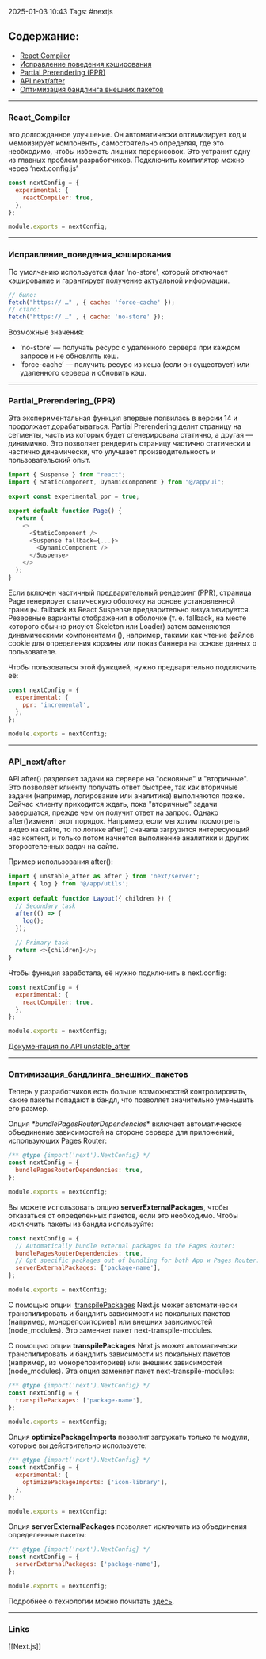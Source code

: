 2025-01-03 10:43
Tags: #nextjs 

## Содержание:
- [React Compiler](#React_Compiler)
- [Исправление поведения кэширования](#Исправление_поведения_кэширования)
- [Partial Prerendering (PPR)](#Partial_Prerendering_(PPR))
- [API next/after](#API_next/after)
- [Оптимизация бандлинга внешних пакетов](#Оптимизация_бандлинга_внешних_пакетов)

---

### React_Compiler

это долгожданное улучшение. Он автоматически оптимизирует код и мемоизирует компоненты, самостоятельно определяя, где это необходимо, чтобы избежать лишних перерисовок. Это устранит одну из главных проблем разработчиков. Подключить компилятор можно через ‘next.config.js’
```js
const nextConfig = {  
  experimental: {    
    reactCompiler: true,  
  },
}; 

module.exports = nextConfig;
```

---

### Исправление_поведения_кэширования

По умолчанию используется флаг ‘no-store’, который отключает кэширование и гарантирует получение актуальной информации.
```js
// было:
fetch("https:// …" , { cache: 'force-cache' });
// стало:
fetch("https:// …" , { cache: 'no-store' });
```
Возможные значения:
- ‘no-store’ — получать ресурс с удаленного сервера при каждом запросе и не обновлять кеш.
- ‘force-cache’ — получить ресурс из кеша (если он существует) или удаленного сервера и обновить кэш.

---

### Partial_Prerendering_(PPR)

Эта экспериментальная функция впервые появилась в версии 14 и продолжает дорабатываться. Partial Prerendering делит страницу на сегменты, часть из которых будет сгенерирована статично, а другая — динамично. Это позволяет рендерить страницу частично статически и частично динамически, что улучшает производительность и пользовательский опыт.
```js
import { Suspense } from "react";
import { StaticComponent, DynamicComponent } from "@/app/ui";

export const experimental_ppr = true;

export default function Page() {  
  return (    
    <>	     
      <StaticComponent />
      <Suspense fallback={...}>
        <DynamicComponent />	    
      </Suspense>     
    </>
  );
}
```
Если включен частичный предварительный рендеринг (PPR), страница Page генерирует статическую оболочку на основе установленной границы<Suspense />. fallback из React Suspense предварительно визуализируется.
Резервные варианты отображения в оболочке (т. е. fallback, на месте которого обычно рисуют Skeleton или Loader) затем заменяются динамическими компонентами (<DynamicComponent />), например, такими как чтение файлов cookie для определения корзины или показ баннера на основе данных о пользователе.

Чтобы пользоваться этой функцией, нужно предварительно подключить её:
```js
const nextConfig = {  
  experimental: {   
    ppr: 'incremental',  
  },
};

module.exports = nextConfig;
```

---

### API_next/after

API after() разделяет задачи на сервере на "основные" и "вторичные". Это позволяет клиенту получать ответ быстрее, так как вторичные задачи (например, логирование или аналитика) выполняются позже. Сейчас клиенту приходится ждать, пока "вторичные" задачи завершатся, прежде чем он получит ответ на запрос. Однако after()изменит этот порядок. Например, если мы хотим посмотреть видео на сайте, то по логике after() сначала загрузится интересующий нас контент, и только потом начнется выполнение аналитики и других второстепенных задач на сайте.

Пример использования after():
```js
import { unstable_after as after } from 'next/server';
import { log } from '@/app/utils';
 
export default function Layout({ children }) {
  // Secondary task
  after(() => {
    log();
  });
 
  // Primary task
  return <>{children}</>;
}
```
Чтобы функция заработала, её нужно подключить в next.config:
```js
const nextConfig = {
  experimental: {
    reactCompiler: true,
  },
};

module.exports = nextConfig;
```

[Документация по API unstable_after](https://nextjs.org/docs/app/api-reference/functions/unstable_after)

---

### Оптимизация_бандлинга_внешних_пакетов

Теперь у разработчиков есть больше возможностей контролировать, какие пакеты попадают в бандл, что позволяет значительно уменьшить его размер.

Опция *\*bundlePagesRouterDependencies** включает автоматическое объединение зависимостей на стороне сервера для приложений, использующих Pages Router:
```js
/** @type {import('next').NextConfig} */
const nextConfig = {  
  bundlePagesRouterDependencies: true,
};

module.exports = nextConfig;
```

Вы можете использовать опцию **serverExternalPackages**, чтобы отказаться от определенных пакетов, если это необходимо. Чтобы исключить пакеты из бандла используйте:
```js
const nextConfig = {
  // Automatically bundle external packages in the Pages Router:
  bundlePagesRouterDependencies: true,
  // Opt specific packages out of bundling for both App и Pages Router:
  serverExternalPackages: ['package-name'],
};

module.exports = nextConfig;
```

С помощью опции  [transpilePackages](https://nextjs.org/docs/pages/api-reference/next-config-js/transpilePackages) Next.js может автоматически транспилировать и бандлить зависимости из локальных пакетов (например, монорепозиториев) или внешних зависимостей (node_modules). Это заменяет пакет next-transpile-modules.

С помощью опции **transpilePackages** Next.js может автоматически транспилировать и бандлить зависимости из локальных пакетов (например, из монорепозиториев) или внешних зависимостей (node_modules). Эта опция заменяет пакет next-transpile-modules:

```js
/** @type {import('next').NextConfig} */
const nextConfig = {
  transpilePackages: ['package-name'],
};

module.exports = nextConfig;
```

Опция **optimizePackageImports** позволит загружать только те модули, которые вы действительно используете:

```js
/** @type {import('next').NextConfig} */
const nextConfig = {  
  experimental: {    
    optimizePackageImports: ['icon-library'],  
  },
};

module.exports = nextConfig;
```

Опция **serverExternalPackages** позволяет исключить из объединения определенные пакеты:

```js
/** @type {import('next').NextConfig} */
const nextConfig = {  
  serverExternalPackages: ['package-name'],
};

module.exports = nextConfig;
```

Подробнее о технологии можно почитать [здесь](https://nextjs.org/docs/app/building-your-application/optimizing/package-bundling).

---
### Links
[[Next.js]]

